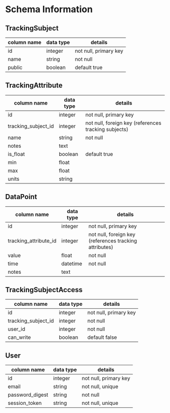 # Schema Information

## TrackingSubject
column name | data type | details
------------|-----------|-----------------------
id          | integer   | not null, primary key
name        | string    | not null
public      | boolean   | default true

## TrackingAttribute
column name         | data type | details
--------------------|-----------|-----------------------
id                  | integer   | not null, primary key
tracking_subject_id | integer   | not null, foreign key (references tracking subjects)
name                | string    | not null
notes               | text      | 
is_float            | boolean   | default true
min                 | float     | 
max                 | float     | 
units               | string    |

## DataPoint
column name           | data type | details
----------------------|-----------|-----------------------
id                    | integer   | not null, primary key
tracking_attribute_id | integer   | not null, foreign key (references tracking attributes)
value                 | float     | not null
time                  | datetime  | not null
notes                 | text      |

## TrackingSubjectAccess
column name         | data type | details
--------------------|-----------|-----------------------
id                  | integer   | not null, primary key
tracking_subject_id | integer   | not null 
user_id             | integer   | not null
can_write           | boolean   | default false

## User
column name     | data type | details
----------------|-----------|-----------------------
id              | integer   | not null, primary key
email           | string    | not null, unique
password_digest | string    | not null
session_token   | string    | not null, unique

